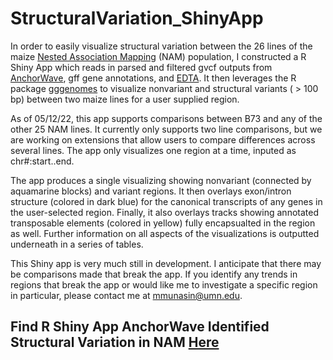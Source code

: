 # StructuralVariation_ShinyApp


In order to easily visualize structural variation between the 26 lines of the maize [Nested Association Mapping](https://www.science.org/doi/10.1126/science.abg5289) (NAM) population, I constructed a R Shiny App which reads in parsed and filtered gvcf outputs from [AnchorWave](https://github.com/baoxingsong/AnchorWave), gff gene annotations, and [EDTA](https://github.com/oushujun/EDTA). It then leverages the R package [gggenomes](https://github.com/thackl/gggenomes) to visualize nonvariant and structural variants ( > 100 bp) between two maize lines for a user supplied region.

As of 05/12/22, this app supports comparisons between B73 and any of the other 25 NAM lines. It currently only supports two line comparisons, but we are working on extensions that allow users to compare differences across several lines. The app only visualizes one region at a time, inputed as chr#:start..end.

The app produces a single visualizing showing nonvariant (connected by aquamarine blocks) and variant regions. It then overlays exon/intron structure (colored in dark blue) for the canonical transcripts of any genes in the user-selected region. Finally, it also overlays tracks showing annotated transposable elements (colored in yellow) fully encapsualted in the region as well. Further information on all aspects of the visualizations is outputted underneath in a series of tables. 

This Shiny app is very much still in development. I anticipate that there may be comparisons made that break the app. If you identify any trends in regions that break the app or would like me to investigate a specific region in particular, please contact me at mmunasin@umn.edu. 

## Find R Shiny App AnchorWave Identified Structural Variation in NAM [Here](https://mmunasin.shinyapps.io/nam_sv/)
